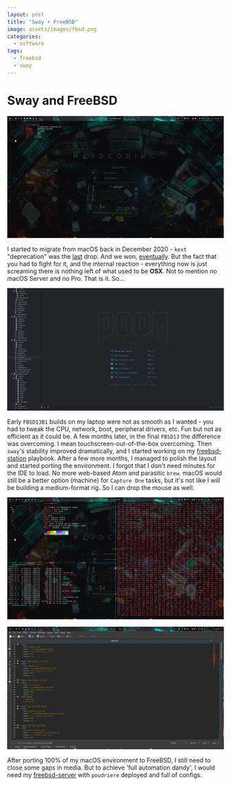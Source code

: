 ```yaml
---
layout: post
title: "Sway + FreeBSD"
image: assets/images/fbsd.png
categories:
  - software
tags:
  - freebsd
  - sway
---
```

# Sway and FreeBSD

![Screenshot 0](/assets/images/fbsd-scrn0.gif)

I started to migrate from macOS back in December 2020 - `kext` "deprecation" was the [last](https://twitter.com/patrickwardle/status/1318437929497235457) drop. And we won, [eventually](https://twitter.com/patrickwardle/status/1349488392732491776). But the fact that you had to fight for it, and the internal reaction - everything now is just screaming there is nothing left of what used to be **OSX**. Not to mention no macOS Server and no Pro. That is it. So...

![Screenshot 3](/assets/images/fbsd-scrn3.gif)

Early `FBSD13B1` builds on my laptop were not as smooth as I wanted - you had to tweak the CPU, network, boot, peripheral drivers, etc. Fun but not as efficient as it could be. A few months later, in the final `FBSD13` the difference was overcoming. I mean touchscreen-out-of-the-box overcoming. Then `sway`'s stability improved dramatically, and I started working on my [freebsd-station](https://github.com/charlesrocket/freebsd-station) playbook. After a few more months, I managed to polish the layout and started porting the environment. I forgot that I don't need minutes for the IDE to load. No more web-based Atom and parasitic `brew`. macOS would still be a better option (machine) for `Capture One` tasks, but it's not like I will be building a medium-format rig. So I can drop the mouse as well.

![Screenshot 1](/assets/images/fbsd-scrn1.gif)

![Screenshot 2](/assets/images/fbsd-scrn2.gif)

After porting 100% of my macOS environment to FreeBSD, I still need to close some gaps in media. But to achieve 'full automation dandy', I would need my [freebsd-server](https://github.com/charlesrocket/freebsd-server) with `poudriere` deployed and full of configs.
